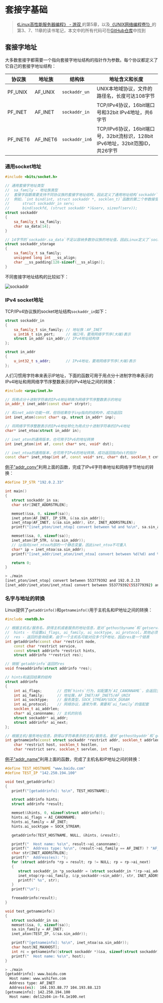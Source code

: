 # 套接字基础

> [《Linux高性能服务器编程》 - 游双 ](https://1drv.ms/b/s!AkcJSyT7tq80c1DmkdcxK7oScvQ)的第5章，以及[《UNIX网络编程卷1》](https://1drv.ms/b/s!AkcJSyT7tq80dP1Vghbg7qb9uts)的第3、7、11章的读书笔记，本文中的所有代码可在[GitHub仓库](https://github.com/LittleBee1024/learning_book/tree/main/docs/booknotes/hplsp/sock_base/code)中找到

## 套接字地址
大多数套接字都需要一个指向套接字地址结构的指针作为参数。每个协议都定义了它自己的套接字地址结构：

协议族 | 地址族 | 结构体 | 地址含义和长度
--- | --- | --- | ---
PF_UNIX | AF_UNIX | `sockaddr_un` | UNIX本地域协议，文件的路径名，长度可达108字节
PF_INET | AF_INET | `sockaddr_in` | TCP/IPv4协议，16bit端口号和32bit IPv4地址，共6字节
PF_INET6 | AF_INET6 | `sockaddr_in6` | TCP/IPv6协议，16bit端口号，32bit流标识，128bit IPv6地址，32bit范围ID，共26字节

### 通用socket地址
```cpp
#include <bits/socket.h>

// 通用套接字地址类型
//  sa_family - 地址族类型
//  套接字函数需要支持不同协议族的套接字地址结构，因此定义了通用地址结构`sockaddr`以接受任何协议的指针参数。
//  例如，`int bind(int, struct sockaddr *, socklen_t)`函数的第二个参数接受IPv4协议地址时，需要如下强制转换：
//      struct sockaddr_in serv;
//      bind(sockfd, (struct sockaddr *)&serv, sizeof(serv));
struct sockaddr
{
    sa_family_t sa_family;
    char sa_data[14];
}

// 14字节的`sockaddr.sa_data`不足以容纳多数协议族的地址值，因此Linux定义了`sockaddr_storage`用于真正的存储空间
struct sockaddr_storage
{
    sa_family_t sa_family;
    unsigned long int __ss_align;
    char __ss_padding[128-sizeof(__ss_align)];
}
```

不同套接字地址结构的比较如下：

![sockaddr](./images/sockaddr.png)

### IPv4 socket地址
TCP/IPv4协议族的socket地址结构`sockaddr_in`如下：
```cpp
struct sockaddr_in
{
    sa_family_t sin_family; // 地址族：AF_INET
    u_int16_t sin_port;     // 端口号，要用网络字节序(大端)表示
    struct in_addr sin_addr;// IPv4地址结构体
};

struct in_addr
{
    u_int32_t s_addr;       // IPv4地址，要用网络字节序(大端)表示
};
```

人们习惯用字符串来表示IP地址，下面的函数可用于用点分十进制字符串表示的IPv4地址和用网络字节序整数表示的IPv4地址之间的转换：
```cpp
#include <arpa/inet.h>

// 将用点分十进制字符串的IPv4地址转换为网络字节序整数表示的地址
in_addr_t inet_addr(const char* strptr);

// 和inet_addr功能一样，但将结果存于inp指向的结构中，成功返回1
int inet_aton(const char* cp, struct in_addr* inp);

// 将网络字节序整数表示的IPv4地址转化为用点分十进制字符串的IPv4地址
char* inet_ntoa(struct in_addr in);

// inet_aton的通用版本，也可用于IPv6的地址转换
int inet_pton(int af, const char* src, void* dst);

// inet_ntoa的通用版本，也可用于IPv6的地址转换，成功返回指向dst的指针
const char* inet_ntop(int af, const void* src, char* dst, socklen_t cnt);
```

[例子"addr_conv"](https://github.com/LittleBee1024/learning_book/tree/main/docs/booknotes/hplsp/sock_base/code/addr_conv)利用上面的函数，完成了IPv4字符串地址和网络字节地址的转换：
```cpp
#define IP_STR "192.0.2.33"

int main()
{
   struct sockaddr_in sa;
   char str[INET_ADDRSTRLEN];

   memset(&sa, 0, sizeof(sa));
   inet_pton(AF_INET, IP_STR, &(sa.sin_addr));
   inet_ntop(AF_INET, &(sa.sin_addr), str, INET_ADDRSTRLEN);
   printf("[inet_pton/inet_ntop] convert between %d and %s\n", sa.sin_addr.s_addr, str);

   memset(&sa, 0, sizeof(sa));
   inet_aton(IP_STR, &(sa.sin_addr));
   // ip指向inet_ntoa内部的一个静态变量，因此inet_ntoa不可重入
   char* ip = inet_ntoa(sa.sin_addr);
   printf("[inet_addr/inet_aton/inet_ntoa] convert between %d(%d) and %s\n", inet_addr(IP_STR), sa.sin_addr.s_addr, ip);

   return 0;
}
```
```bash
> ./main
[inet_pton/inet_ntop] convert between 553779392 and 192.0.2.33
[inet_addr/inet_aton/inet_ntoa] convert between 553779392(553779392) and 192.0.2.33
```

### 名字与地址的转换

Linux提供了`getaddrinfo()`和`getnameinfo()`用于主机名和IP地址之间的转换：
```cpp
#include <netdb.h>

// 根据主机名/服务名，获得主机或者服务的地址信息，是对`gethostbyname`和`getservbyname`的封装
//  hints - 可设置ai_flags, ai_family, ai_socktype, ai_protocol，其他必须为NULL
//  res - 返回的查询结果，由于一个主机名可能对应多个IP地址，因此res是一个链表
int getaddrinfo(const char *restrict node,
    const char *restrict service,
    const struct addrinfo *restrict hints,
    struct addrinfo **restrict res);

// 销毁`getaddrinfo`返回的res
void freeaddrinfo(struct addrinfo *res);

// hints和返回结果的结构
struct addrinfo
{
    int ai_flags;       // 控制`hints`行为，如配置为`AI_CANONNAME`，会返回主机名
    int ai_family;      // 地址簇，AF_INET/AF_INET5/AF_UNIX
    int ai_socktype;    // 服务类型，SOCK_STREAM/SOCK_DGRAM
    int ai_protocol;    // 网络协议，通常为零，需要和`ai_family`的值配套
    socklen_t ai_addrlen;
    char* ai_canonname; // 主机的别名
    struct sockaddr* ai_addr;
    struct addrinfo* ai_next;
};

// 根据主机/服务地址信息，获得以字符串表示的主机/服务名，是对`gethostbyaddr`和`getservbyport`的封装
int getnameinfo(const struct sockaddr *restrict addr, socklen_t addrlen,
    char *restrict host, socklen_t hostlen,
    char *restrict serv, socklen_t servlen, int flags);
```

[例子"addr_name"](https://github.com/LittleBee1024/learning_book/tree/main/docs/booknotes/hplsp/sock_base/code/addr_name)利用上面的函数，完成了主机名和IP地址之间的转换：
```cpp
#define TEST_HOSTNAME "www.baidu.com"
#define TEST_IP "142.250.194.100"

void test_getaddrinfo()
{
   printf("[getaddrinfo]: %s\n", TEST_HOSTNAME);

   struct addrinfo hints;
   struct addrinfo *result;

   memset(&hints, 0, sizeof(struct addrinfo));
   hints.ai_flags = AI_CANONNAME;
   hints.ai_family = AF_INET;
   hints.ai_socktype = SOCK_STREAM;

   getaddrinfo(TEST_HOSTNAME, NULL, &hints, &result);

   printf("  Host name: %s\n", result->ai_canonname);
   printf("  Address type: %s\n", (result->ai_family == AF_INET) ? "AF_INET" : "Unknown");
   char str[INET_ADDRSTRLEN];
   printf("  Address(es): ");
   for (struct addrinfo *rp = result; rp != NULL; rp = rp->ai_next)
   {
      struct sockaddr_in *p_sockaddr = (struct sockaddr_in *)rp->ai_addr;
      inet_ntop(rp->ai_family, &(p_sockaddr->sin_addr), str, INET_ADDRSTRLEN);
      printf(" %s", str);
   }
   printf("\n");

   freeaddrinfo(result);
}

void test_getnameinfo()
{
   struct sockaddr_in sa;
   memset(&sa, 0, sizeof(sa));
   sa.sin_family = AF_INET;
   inet_aton(TEST_IP, &(sa.sin_addr));

   printf("[getnameinfo]: %s\n", inet_ntoa(sa.sin_addr));
   char host[NI_MAXHOST];
   int rc = getnameinfo((struct sockaddr *)&sa, sizeof(struct sockaddr), host, NI_MAXHOST, nullptr, 0, NI_NAMEREQD);
   printf("  Host name: %s\n", host);
}
```
```bash
> ./main 
[getaddrinfo]: www.baidu.com
  Host name: www.wshifen.com
  Address type: AF_INET
  Address(es):  104.193.88.77 104.193.88.123
[getnameinfo]: 142.250.194.100
  Host name: del12s04-in-f4.1e100.net
```
